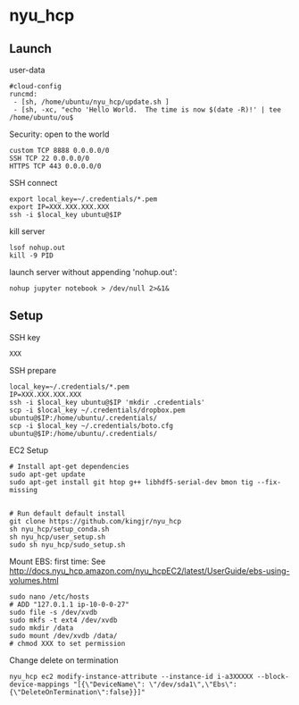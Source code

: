 # nyu_hcp
## Launch

user-data
```
#cloud-config
runcmd:
 - [sh, /home/ubuntu/nyu_hcp/update.sh ]
 - [sh, -xc, "echo 'Hello World.  The time is now $(date -R)!' | tee /home/ubuntu/ou$
```

Security: open to the world
```
custom TCP 8888 0.0.0.0/0
SSH TCP 22 0.0.0.0/0
HTTPS TCP 443 0.0.0.0/0
```

SSH connect
```
export local_key=~/.credentials/*.pem
export IP=XXX.XXX.XXX.XXX
ssh -i $local_key ubuntu@$IP
```

kill server
```
lsof nohup.out
kill -9 PID
```

launch server without appending 'nohup.out':
```
nohup jupyter notebook > /dev/null 2>&1&
```


## Setup

SSH key

```
XXX
```

SSH prepare
```
local_key=~/.credentials/*.pem
IP=XXX.XXX.XXX.XXX
ssh -i $local_key ubuntu@$IP 'mkdir .credentials'
scp -i $local_key ~/.credentials/dropbox.pem ubuntu@$IP:/home/ubuntu/.credentials/
scp -i $local_key ~/.credentials/boto.cfg ubuntu@$IP:/home/ubuntu/.credentials/
```

EC2 Setup

```
# Install apt-get dependencies
sudo apt-get update
sudo apt-get install git htop g++ libhdf5-serial-dev bmon tig --fix-missing


# Run default default install
git clone https://github.com/kingjr/nyu_hcp
sh nyu_hcp/setup_conda.sh
sh nyu_hcp/user_setup.sh
sudo sh nyu_hcp/sudo_setup.sh
```

Mount EBS: first time: See http://docs.nyu_hcp.amazon.com/nyu_hcpEC2/latest/UserGuide/ebs-using-volumes.html

```
sudo nano /etc/hosts
# ADD "127.0.1.1 ip-10-0-0-27"
sudo file -s /dev/xvdb
sudo mkfs -t ext4 /dev/xvdb
sudo mkdir /data
sudo mount /dev/xvdb /data/
# chmod XXX to set permission
```

Change delete on termination

```nyu_hcp ec2 modify-instance-attribute --instance-id i-a3XXXXX --block-device-mappings "[{\"DeviceName\": \"/dev/sda1\",\"Ebs\":{\"DeleteOnTermination\":false}}]"```
